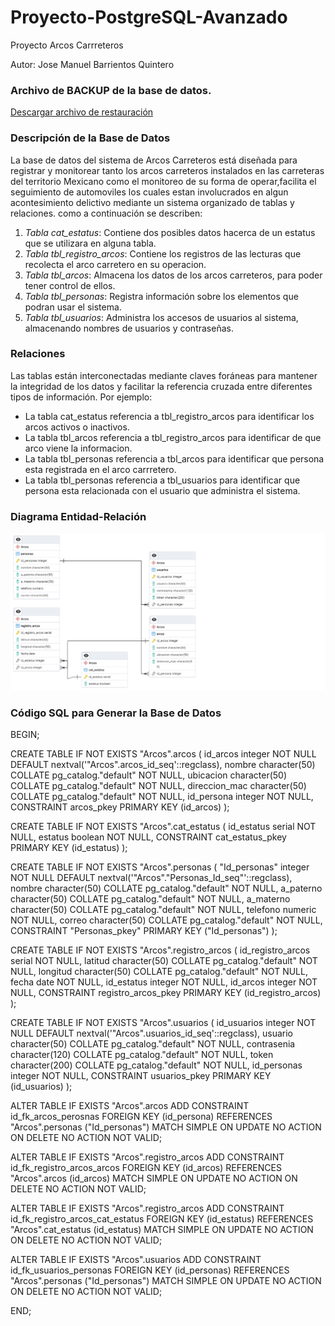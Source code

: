 # Proyecto-PostgreSQL-Avanzado
Proyecto Arcos Carrreteros

Autor: Jose Manuel Barrientos Quintero



### Archivo de BACKUP de la base de datos.

[Descargar archivo de restauración](https://github.com/Juliodfconde/Curso_postgress/blob/main/backup/db_alertamientos26062024.sql)

### Descripción de la Base de Datos

La base de datos del sistema de Arcos Carreteros está diseñada para registrar y monitorear tanto los arcos carreteros instalados en las carreteras del territorio Mexicano como el monitoreo de su forma de operar,facilita el seguimiento de automoviles los cuales estan involucrados en algun acontesimiento delictivo mediante un sistema organizado de tablas y relaciones. como a continuación se describen:

1. *Tabla cat_estatus*: Contiene dos posibles datos hacerca de un estatus que se utilizara en alguna tabla.
2. *Tabla tbl_registro_arcos*: Contiene los registros de las lecturas que recolecta el arco carretero en su operacion.
3. *Tabla tbl_arcos*: Almacena los datos de los arcos carreteros, para poder tener control de ellos.
4. *Tabla tbl_personas*: Registra información sobre los elementos que podran usar el sistema.
5. *Tabla tbl_usuarios*: Administra los accesos de usuarios al sistema, almacenando nombres de usuarios y contraseñas.

### Relaciones

Las tablas están interconectadas mediante claves foráneas para mantener la integridad de los datos y facilitar la referencia cruzada entre diferentes tipos de información. Por ejemplo:

- La tabla cat_estatus referencia a tbl_registro_arcos para identificar los arcos activos o inactivos.
- La tabla tbl_arcos referencia a tbl_registro_arcos para identificar de que arco viene la informacion.
- La tabla tbl_personas referencia a tbl_arcos para identificar que persona esta registrada en el arco carrretero.
- La tabla tbl_personas referencia a tbl_usuarios para identificar que persona esta relacionada con el usuario que administra el sistema.

### Diagrama Entidad-Relación

![img](DIAGRAMA/ERD.png)

### Código SQL para Generar la Base de Datos

BEGIN;


CREATE TABLE IF NOT EXISTS "Arcos".arcos
(
    id_arcos integer NOT NULL DEFAULT nextval('"Arcos".arcos_id_seq'::regclass),
    nombre character(50) COLLATE pg_catalog."default" NOT NULL,
    ubicacion character(50) COLLATE pg_catalog."default" NOT NULL,
    direccion_mac character(50) COLLATE pg_catalog."default" NOT NULL,
    id_persona integer NOT NULL,
    CONSTRAINT arcos_pkey PRIMARY KEY (id_arcos)
);

CREATE TABLE IF NOT EXISTS "Arcos".cat_estatus
(
    id_estatus serial NOT NULL,
    estatus boolean NOT NULL,
    CONSTRAINT cat_estatus_pkey PRIMARY KEY (id_estatus)
);

CREATE TABLE IF NOT EXISTS "Arcos".personas
(
    "Id_personas" integer NOT NULL DEFAULT nextval('"Arcos"."Personas_Id_seq"'::regclass),
    nombre character(50) COLLATE pg_catalog."default" NOT NULL,
    a_paterno character(50) COLLATE pg_catalog."default" NOT NULL,
    a_materno character(50) COLLATE pg_catalog."default" NOT NULL,
    telefono numeric NOT NULL,
    correo character(50) COLLATE pg_catalog."default" NOT NULL,
    CONSTRAINT "Personas_pkey" PRIMARY KEY ("Id_personas")
);

CREATE TABLE IF NOT EXISTS "Arcos".registro_arcos
(
    id_registro_arcos serial NOT NULL,
    latitud character(50) COLLATE pg_catalog."default" NOT NULL,
    longitud character(50) COLLATE pg_catalog."default" NOT NULL,
    fecha date NOT NULL,
    id_estatus integer NOT NULL,
    id_arcos integer NOT NULL,
    CONSTRAINT registro_arcos_pkey PRIMARY KEY (id_registro_arcos)
);

CREATE TABLE IF NOT EXISTS "Arcos".usuarios
(
    id_usuarios integer NOT NULL DEFAULT nextval('"Arcos".usuarios_id_seq'::regclass),
    usuario character(50) COLLATE pg_catalog."default" NOT NULL,
    contrasenia character(120) COLLATE pg_catalog."default" NOT NULL,
    token character(200) COLLATE pg_catalog."default" NOT NULL,
    id_personas integer NOT NULL,
    CONSTRAINT usuarios_pkey PRIMARY KEY (id_usuarios)
);

ALTER TABLE IF EXISTS "Arcos".arcos
    ADD CONSTRAINT id_fk_arcos_perosnas FOREIGN KEY (id_persona)
    REFERENCES "Arcos".personas ("Id_personas") MATCH SIMPLE
    ON UPDATE NO ACTION
    ON DELETE NO ACTION
    NOT VALID;


ALTER TABLE IF EXISTS "Arcos".registro_arcos
    ADD CONSTRAINT id_fk_registro_arcos_arcos FOREIGN KEY (id_arcos)
    REFERENCES "Arcos".arcos (id_arcos) MATCH SIMPLE
    ON UPDATE NO ACTION
    ON DELETE NO ACTION
    NOT VALID;


ALTER TABLE IF EXISTS "Arcos".registro_arcos
    ADD CONSTRAINT id_fk_registro_arcos_cat_estatus FOREIGN KEY (id_estatus)
    REFERENCES "Arcos".cat_estatus (id_estatus) MATCH SIMPLE
    ON UPDATE NO ACTION
    ON DELETE NO ACTION
    NOT VALID;


ALTER TABLE IF EXISTS "Arcos".usuarios
    ADD CONSTRAINT id_fk_usuarios_personas FOREIGN KEY (id_personas)
    REFERENCES "Arcos".personas ("Id_personas") MATCH SIMPLE
    ON UPDATE NO ACTION
    ON DELETE NO ACTION
    NOT VALID;

END;


